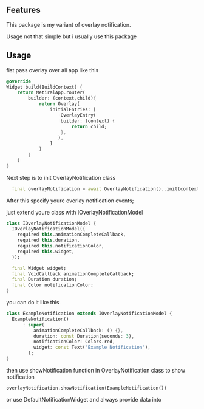 ## Features

This package is my variant of overlay notification.

Usage not that simple but i usually use this package

## Usage

fist pass overlay over all app like this

```dart
@override
Widget build(BuildContext) {
    return MetiralApp.router(
        builder: (context,child){
            return Overlay(
                initialEntries: [
                    OverlayEntry(
                    builder: (context) {
                        return child;
                    },
                   ),
                ]
            )
        }
    )
}
```

Next step is to init OverlayNotification class

```dart
  final overlayNotification = await OverlayNotification()..init(context: context);
```

After this specify youre overlay notification events;

just extend youre class with IOverlayNotificationModel 

```dart
class IOverlayNotificationModel {
  IOverlayNotificationModel({
    required this.animationCompleteCallback,
    required this.duration,
    required this.notificationColor,
    required this.widget,
  });

  final Widget widget;
  final VoidCallback animationCompleteCallback;
  final Duration duration;
  final Color notificationColor;
}
```

you can do it like this

```dart
class ExampleNotification extends IOverlayNotificationModel {
  ExampleNotification()
      : super(
          animationCompleteCallback: () {},
          duration: const Duration(seconds: 3),
          notificationColor: Colors.red,
          widget: const Text('Example Notification'),
        );
}
```

then use showNotification function in OverlayNotification class to show notification

```dart
overlayNotification.showNotification(ExampleNotification())
```

or use DefaultNotificationWidget and always provide data into 